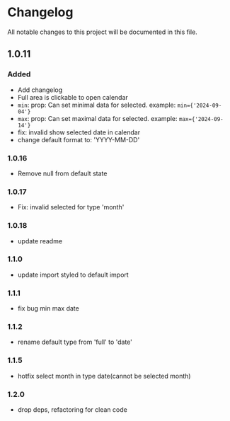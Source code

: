 # Changelog
All notable changes to this project will be documented in this file.

## 1.0.11

### Added
- Add changelog
- Full area is clickable to open calendar
- `min`: prop: Can set minimal data for selected. example: `min={'2024-09-04'}`
- `max`: prop: Can set maximal data for selected. example: `max={'2024-09-14'}`
- fix: invalid show selected date in calendar
- change default format to: 'YYYY-MM-DD'

### 1.0.16
- Remove null from default state 

### 1.0.17
- Fix: invalid selected for type 'month'

### 1.0.18
- update readme

### 1.1.0
- update import styled to default import

### 1.1.1
- fix bug min max date

### 1.1.2
- rename default type from 'full' to 'date'

### 1.1.5
- hotfix select month in type date(cannot be selected month)

### 1.2.0
- drop deps, refactoring for clean code